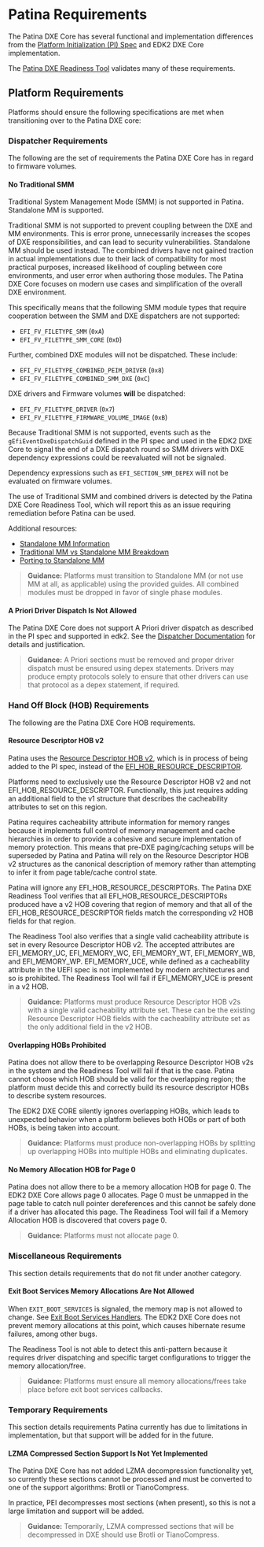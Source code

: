 # Patina Requirements

The Patina DXE Core has several functional and implementation differences from the
[Platform Initialization (PI) Spec](https://uefi.org/specifications) and EDK2 DXE Core implementation.

The [Patina DXE Readiness Tool](#todo) validates many of these requirements.

## Platform Requirements

Platforms should ensure the following specifications are met when transitioning over to the Patina DXE core:

### Dispatcher Requirements

The following are the set of requirements the Patina DXE Core has in regard to firmware volumes.

#### No Traditional SMM

Traditional System Management Mode (SMM) is not supported in Patina. Standalone MM is supported.

Traditional SMM is not supported to prevent coupling between the DXE and MM environments. This is error
prone, unnecessarily increases the scopes of DXE responsibilities, and can lead to security vulnerabilities.
Standalone MM should be used instead. The combined drivers have not gained traction in actual implementations due
to their lack of compatibility for most practical purposes, increased likelihood of coupling between core environments,
and user error when authoring those modules. The Patina DXE Core focuses on modern use cases and simplification of the
overall DXE environment.

This specifically means that the following SMM module types that require cooperation between the SMM and DXE
dispatchers are not supported:

- `EFI_FV_FILETYPE_SMM` (`0xA`)
- `EFI_FV_FILETYPE_SMM_CORE` (`0xD`)

Further, combined DXE modules will not be dispatched. These include:

- `EFI_FV_FILETYPE_COMBINED_PEIM_DRIVER` (`0x8`)
- `EFI_FV_FILETYPE_COMBINED_SMM_DXE` (`0xC`)

DXE drivers and Firmware volumes **will** be dispatched:

- `EFI_FV_FILETYPE_DRIVER` (`0x7`)
- `EFI_FV_FILETYPE_FIRMWARE_VOLUME_IMAGE` (`0xB`)

Because Traditional SMM is not supported, events such as the `gEfiEventDxeDispatchGuid` defined in the PI spec and used
in the EDK2 DXE Core to signal the end of a DXE dispatch round so SMM drivers with DXE dependency expressions could be
reevaluated will not be signaled.

Dependency expressions such as `EFI_SECTION_SMM_DEPEX` will not be evaluated on firmware volumes.

The use of Traditional SMM and combined drivers is detected by the Patina DXE Core Readiness Tool, which will report
this as an issue requiring remediation before Patina can be used.

Additional resources:

- [Standalone MM Information](https://github.com/microsoft/mu_feature_mm_supv/blob/main/Docs/TraditionalAndStandaloneMm.md)
- [Traditional MM vs Standalone MM Breakdown](https://github.com/microsoft/mu_feature_mm_supv/blob/main/Docs/TraditionalAndStandaloneMm.md)
- [Porting to Standalone MM](https://github.com/microsoft/mu_feature_mm_supv/blob/main/MmSupervisorPkg/Docs/PlatformIntegration/PlatformIntegrationSteps.md#standalone-mm-changes)

> **Guidance:**
> Platforms must transition to Standalone MM (or not use MM at all, as applicable) using the provided guides. All
> combined modules must be dropped in favor of single phase modules.

#### A Priori Driver Dispatch Is Not Allowed

The Patina DXE Core does not support A Priori driver dispatch as described in the PI spec and supported in edk2. See
the [Dispatcher Documentation](../dxe_core/dispatcher.md) for details and justification.

> **Guidance:**
> A Priori sections must be removed and proper driver dispatch must be ensured using depex statements. Drivers may
> produce empty protocols solely to ensure that other drivers can use that protocol as a depex statement, if required.

### Hand Off Block (HOB) Requirements

The following are the Patina DXE Core HOB requirements.

#### Resource Descriptor HOB v2

Patina uses the
[Resource Descriptor HOB v2](https://github.com/microsoft/mu_rust_pi/commit/4e5d3840f199a36c7c3b112790f1a88570b3aa22),
which is in process of being added to the PI spec, instead of the
[EFI_HOB_RESOURCE_DESCRIPTOR](https://uefi.org/specs/PI/1.9/V3_HOB_Code_Definitions.html#resource-descriptor-hob).

Platforms need to exclusively use the Resource Descriptor HOB v2 and not EFI_HOB_RESOURCE_DESCRIPTOR. Functionally,
this just requires adding an additional field to the v1 structure that describes the cacheability attributes to set on
this region.

Patina requires cacheability attribute information for memory ranges because it implements full control of memory
management and cache hierarchies in order to provide a cohesive and secure implementation of memory protection. This
means that pre-DXE paging/caching setups will be superseded by Patina and Patina will rely on the Resource Descriptor
HOB v2 structures as the canonical description of memory rather than attempting to infer it from page table/cache
control state.

Patina will ignore any EFI_HOB_RESOURCE_DESCRIPTORs. The Patina DXE Readiness Tool verifies that all
EFI_HOB_RESOURCE_DESCRIPTORs produced have a v2 HOB covering that region of memory and that all of the
EFI_HOB_RESOURCE_DESCRIPTOR fields match the corresponding v2 HOB fields for that region.

The Readiness Tool also verifies that a single valid cacheability attribute is set in every Resource Descriptor HOB v2.
The accepted attributes are EFI_MEMORY_UC, EFI_MEMORY_WC, EFI_MEMORY_WT, EFI_MEMORY_WB, and EFI_MEMORY_WP.
EFI_MEMORY_UCE, while defined as a cacheability attribute in the UEFI spec is not implemented by modern architectures
and so is prohibited. The Readiness Tool will fail if EFI_MEMORY_UCE is present in a v2 HOB.

> **Guidance:**
> Platforms must produce Resource Descriptor HOB v2s with a single valid cacheability attribute set. These can be the
> existing Resource Descriptor HOB fields with the cacheability attribute set as the only additional field in the v2
> HOB.

#### Overlapping HOBs Prohibited

Patina does not allow there to be overlapping Resource Descriptor HOB v2s in the system and the Readiness Tool will
fail if that is the case. Patina cannot choose which HOB should be valid for the overlapping region; the platform must
decide this and correctly build its resource descriptor HOBs to describe system resources.

The EDK2 DXE CORE silently ignores overlapping HOBs, which leads to unexpected behavior when a platform believes both
HOBs or part of both HOBs, is being taken into account.

> **Guidance:**
> Platforms must produce non-overlapping HOBs by splitting up overlapping HOBs into multiple HOBs and eliminating
> duplicates.

#### No Memory Allocation HOB for Page 0

Patina does not allow there to be a memory allocation HOB for page 0. The EDK2 DXE Core allows page 0 allocates. Page 0
must be unmapped in the page table to catch null pointer dereferences and this cannot be safely done if a driver has
allocated this page. The Readiness Tool will fail if a Memory Allocation HOB is discovered that covers page 0.

> **Guidance:**
> Platforms must not allocate page 0.

### Miscellaneous Requirements

This section details requirements that do not fit under another category.

#### Exit Boot Services Memory Allocations Are Not Allowed

When `EXIT_BOOT_SERVICES` is signaled, the memory map is not allowed to change. See
[Exit Boot Services Handlers](../dxe_core/memory_management.md#exit-boot-services-handlers). The EDK2 DXE Core does not
prevent memory allocations at this point, which causes hibernate resume failures, among other bugs.

The Readiness Tool is not able to detect this anti-pattern because it requires driver dispatching and specific target
configurations to trigger the memory allocation/free.

> **Guidance:**
> Platforms must ensure all memory allocations/frees take place before exit boot services callbacks.

### Temporary Requirements

This section details requirements Patina currently has due to limitations in implementation, but that support will be
added for in the future.

#### LZMA Compressed Section Support Is Not Yet Implemented

The Patina DXE Core has not added LZMA decompression functionality yet, so currently these sections cannot be processed
and must be converted to one of the support algorithms: Brotli or TianoCompress.

In practice, PEI decompresses most sections (when present), so this is not a large limitation and support will be added.

> **Guidance:**
> Temporarily, LZMA compressed sections that will be decompressed in DXE should use Brotli or TianoCompress.
